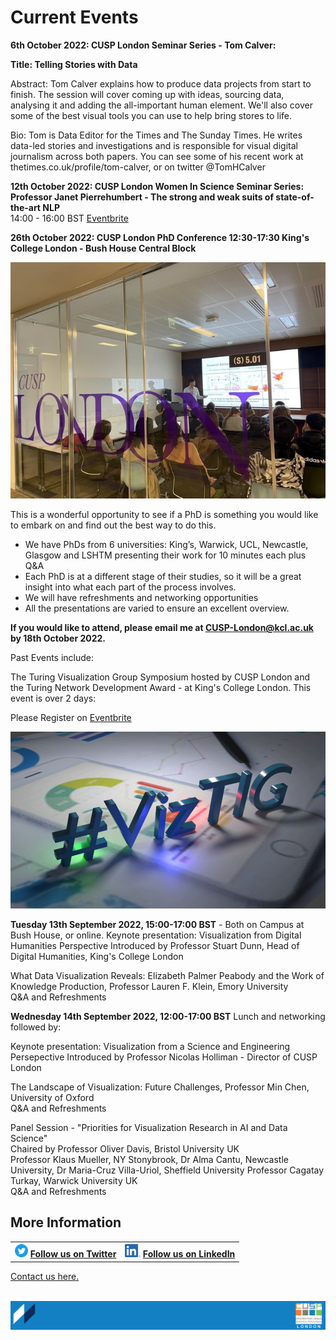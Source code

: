 # Current Events

**6th October 2022: CUSP London Seminar Series - Tom Calver:**

**Title: Telling Stories with Data**

Abstract:
Tom Calver explains how to produce data projects from start to finish. The session will cover coming up with ideas, sourcing data, analysing it and adding the all-important human element. We'll also cover some of the best visual tools you can use to help bring stores to life.<br>

Bio:
Tom is Data Editor for the Times and The Sunday Times.  He writes data-led stories and investigations and is responsible for visual digital journalism across both papers. You can see some of his recent work at thetimes.co.uk/profile/tom-calver, or on twitter @TomHCalver

**12th October 2022: CUSP London Women In Science Seminar Series: Professor Janet Pierrehumbert - The strong and weak suits of state-of-the-art NLP** <br>
14:00 - 16:00 BST [Eventbrite](https://www.kcl.ac.uk/events/wis-seminar-series-the-strong-and-weak-suits-of-state-of-the-art-nlp)



**26th October 2022: CUSP London PhD Conference  12:30-17:30 King's College London - Bush House Central Block**


![Bowen3.jpg](./assets/Bowen3.jpg)


This is a wonderful opportunity to see if a PhD is something you would like to embark on and find out the best way to do this.<br>
* We have PhDs from 6 universities: King’s, Warwick, UCL, Newcastle, Glasgow and LSHTM presenting their work for 10 minutes each plus Q&A<br>
* Each PhD is at a different stage of their studies, so it will be a great insight into what each part of the process involves.<br>
* We will have refreshments and networking opportunities <br>
* All the presentations are varied to ensure an excellent overview.<br>

**If you would like to attend, please email me at CUSP-London@kcl.ac.uk by 18th October 2022.**




Past Events include: 

The Turing Visualization Group Symposium hosted by CUSP London and the Turing Network Development Award - at King's College London.
This event is over 2 days: 

Please Register on [Eventbrite](https://www.eventbrite.co.uk/e/viztig-symposium-2022-tickets-396511164567)

![VizTIG.png](./assets/VizTIG.png)

<b>Tuesday 13th September 2022, 15:00-17:00 BST</b> - Both on Campus at Bush House, or online.
Keynote presentation: Visualization from Digital Humanities Perspective
Introduced by Professor Stuart Dunn, Head of Digital Humanities, King's College London

What Data Visualization Reveals: Elizabeth Palmer Peabody and the Work of Knowledge Production, Professor Lauren F. Klein, Emory University<br>
Q&A and Refreshments

<b>Wednesday 14th September 2022, 12:00-17:00 BST</b> Lunch and networking followed by:

Keynote presentation: Visualization from a Science and Engineering Persepective
Introduced by Professor Nicolas Holliman - Director of CUSP London

The Landscape of Visualization: Future Challenges, Professor Min Chen, University of Oxford<br>
Q&A and Refreshments

Panel Session - "Priorities for Visualization Research in AI and Data Science"<br>
Chaired by Professor Oliver Davis, Bristol University UK <br>
Professor Klaus Mueller, NY Stonybrook, Dr Alma Cantu, Newcastle University, Dr Maria-Cruz Villa-Uriol, Sheffield University
Professor Cagatay Turkay, Warwick University UK<br>
Q&A and Refreshments


                                     

## More Information

<table border="0" cellspacing="0" cellpadding="0">
  <tr>
    <th>
<a href="https://twitter.com/cusplondon?lang=en"><img src="./assets/Twitterblue.svg" alt="Twitter" style="width:21px;height:21px;"></a>
<a href="https://twitter.com/cusplondon?lang=en">Follow us on Twitter</a>
    </th>
        <th>
<a href="https://www.linkedin.com/company/centre-for-urban-science-and-progress-london-cusp-london-king-s-college-london/"><img src="./assets/LI-In-Bug.png" alt="Linked In" style="height:21px;"></a>
<a href="https://www.linkedin.com/company/centre-for-urban-science-and-progress-london-cusp-london-king-s-college-london/)">Follow us on LinkedIn</a>
       </th>
   </tr>
</table>
  
[Contact us here.](./YouCanJoinUs.md)<br><br>

![CUSP London Logo](./assets/CUSPbanner_thin_03.png)
